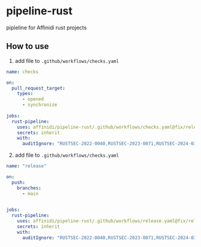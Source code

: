 # pipeline-rust

pipleline for Affinidi rust projects

## How to use

1. add file to `.github/workflows/checks.yaml`

```yaml
name: checks

on:
  pull_request_target:
    types:
      - opened
      - synchronize
      
jobs:
  rust-pipeline:
    uses: affinidi/pipeline-rust/.github/workflows/checks.yaml@fix/release-issue
    secrets: inherit
    with:
      auditIgnore: "RUSTSEC-2022-0040,RUSTSEC-2023-0071,RUSTSEC-2024-0373"


```

2. add file to `.github/workflows/checks.yaml`

```yaml
name: "release"

on:
  push:
    branches:
      - main

 
jobs:
  rust-pipeline:
    uses: affinidi/pipeline-rust/.github/workflows/release.yaml@fix/release-issue
    secrets: inherit
    with:
      auditIgnore: "RUSTSEC-2022-0040,RUSTSEC-2023-0071,RUSTSEC-2024-0373"
```
